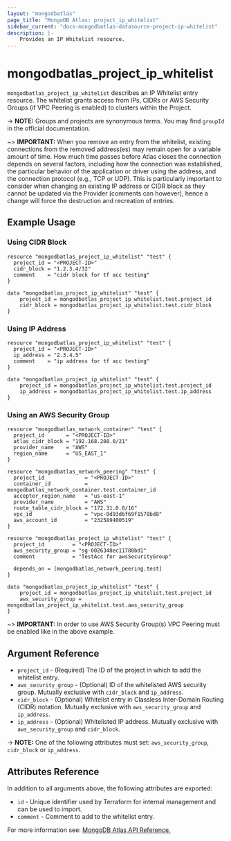 ```yaml
---
layout: "mongodbatlas"
page_title: "MongoDB Atlas: project_ip_whitelist"
sidebar_current: "docs-mongodbatlas-datasource-project-ip-whitelist"
description: |-
    Provides an IP Whitelist resource.
---
```


# mongodbatlas_project_ip_whitelist

`mongodbatlas_project_ip_whitelist` describes an IP Whitelist entry resource. The whitelist grants access from IPs, CIDRs or AWS Security Groups (if VPC Peering is enabled) to clusters within the Project.

-> **NOTE:** Groups and projects are synonymous terms. You may find `groupId` in the official documentation.

~> **IMPORTANT:**
When you remove an entry from the whitelist, existing connections from the removed address(es) may remain open for a variable amount of time. How much time passes before Atlas closes the connection depends on several factors, including how the connection was established, the particular behavior of the application or driver using the address, and the connection protocol (e.g., TCP or UDP). This is particularly important to consider when changing an existing IP address or CIDR block as they cannot be updated via the Provider (comments can however), hence a change will force the destruction and recreation of entries.   


## Example Usage

### Using CIDR Block
```hcl
resource "mongodbatlas_project_ip_whitelist" "test" {
  project_id = "<PROJECT-ID>"
  cidr_block = "1.2.3.4/32"
  comment    = "cidr block for tf acc testing"
}

data "mongodbatlas_project_ip_whitelist" "test" {
	project_id = mongodbatlas_project_ip_whitelist.test.project_id
	cidr_block = mongodbatlas_project_ip_whitelist.test.cidr_block
}
```

### Using IP Address
```hcl
resource "mongodbatlas_project_ip_whitelist" "test" {
  project_id = "<PROJECT-ID>"
  ip_address = "2.3.4.5"
  comment    = "ip address for tf acc testing"
}

data "mongodbatlas_project_ip_whitelist" "test" {
	project_id = mongodbatlas_project_ip_whitelist.test.project_id
	ip_address = mongodbatlas_project_ip_whitelist.test.ip_address
}
```

### Using an AWS Security Group
```hcl
resource "mongodbatlas_network_container" "test" {
  project_id       = "<PROJECT-ID>"
  atlas_cidr_block = "192.168.208.0/21"
  provider_name    = "AWS"
  region_name      = "US_EAST_1"
}

resource "mongodbatlas_network_peering" "test" {
  project_id             = "<PROJECT-ID>"
  container_id           = mongodbatlas_network_container.test.container_id
  accepter_region_name   = "us-east-1"
  provider_name          = "AWS"
  route_table_cidr_block = "172.31.0.0/16"
  vpc_id                 = "vpc-0d93d6f69f1578bd8"
  aws_account_id         = "232589400519"
}

resource "mongodbatlas_project_ip_whitelist" "test" {
  project_id         = "<PROJECT-ID>"
  aws_security_group = "sg-0026348ec11780bd1"
  comment            = "TestAcc for awsSecurityGroup"

  depends_on = [mongodbatlas_network_peering.test]
}

data "mongodbatlas_project_ip_whitelist" "test" {
	project_id = mongodbatlas_project_ip_whitelist.test.project_id
	aws_security_group = mongodbatlas_project_ip_whitelist.test.aws_security_group
}
```

~> **IMPORTANT:** In order to use AWS Security Group(s) VPC Peering must be enabled like in the above example.

## Argument Reference

* `project_id` - (Required) The ID of the project in which to add the whitelist entry.
* `aws_security_group` - (Optional) ID of the whitelisted AWS security group. Mutually exclusive with `cidr_block` and `ip_address`.
* `cidr_block` - (Optional) Whitelist entry in Classless Inter-Domain Routing (CIDR) notation. Mutually exclusive with `aws_security_group` and `ip_address`.
* `ip_address` - (Optional) Whitelisted IP address. Mutually exclusive with `aws_security_group` and `cidr_block`.

-> **NOTE:** One of the following attributes must set:  `aws_security_group`, `cidr_block`  or `ip_address`.

## Attributes Reference

In addition to all arguments above, the following attributes are exported:

* `id` - Unique identifier used by Terraform for internal management and can be used to import.
* `comment` - Comment to add to the whitelist entry.

For more information see: [MongoDB Atlas API Reference.](https://docs.atlas.mongodb.com/reference/api/whitelist/)

